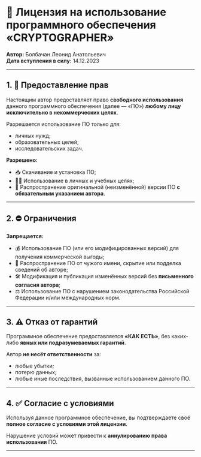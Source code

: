 # 📜 Лицензия на использование программного обеспечения «CRYPTOGRAPHER»

**Автор:** Болбачан Леонид Анатольевич  
**Дата вступления в силу:** 14.12.2023

---

## 1. 📖 Предоставление прав

Настоящим автор предоставляет право **свободного использования** данного программного обеспечения (далее — «ПО») **любому лицу исключительно в некоммерческих целях**.

Разрешается использование ПО только для:
- личных нужд;
- образовательных целей;
- исследовательских задач.

**Разрешено:**
- 📥 Скачивание и установка ПО;
- 🧑‍🎓 Использование в личных и учебных целях;
- 🔁 Распространение оригинальной (неизменённой) версии ПО **с обязательным указанием автора**.

---

## 2. ⛔ Ограничения

**Запрещается:**
- 💰 Использование ПО (или его модифицированных версий) для получения коммерческой выгоды;
- 👤 Распространение ПО от чужого имени, скрытие или подделка сведений об авторе;
- 🛠 Модификация и публикация изменённых версий без **письменного согласия автора**;
- ⚖️ Использование ПО с нарушением законодательства Российской Федерации и/или международных норм.

---

## 3. ⚠️ Отказ от гарантий

Программное обеспечение предоставляется **«КАК ЕСТЬ»**, без каких-либо **явных или подразумеваемых гарантий**.

Автор **не несёт ответственности** за:
- любые убытки;
- потерю данных;
- любые иные последствия, вызванные использованием данного ПО.

---

## 4. ✅ Согласие с условиями

Используя данное программное обеспечение, вы подтверждаете своё **полное согласие с условиями этой лицензии**.

Нарушение условий может привести к **аннулированию права использования** ПО.

---


